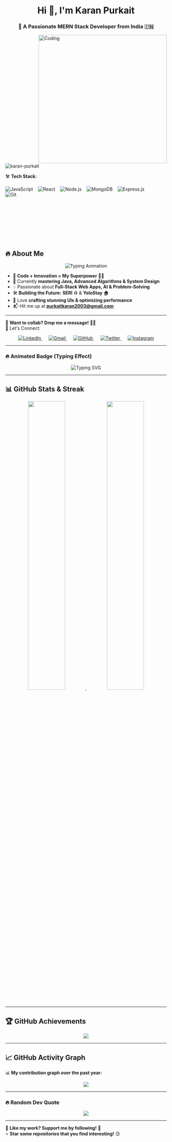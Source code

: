  <h1 align="center"> Hi 👋, I'm Karan Purkait    </h1>
<h3 align="center"> 🚀 A Passionate MERN Stack Developer from India 🇮🇳   </h3>
       
<img align="right" alt="Coding" width="400" src="https://media.giphy.com/media/qgQUggAC3Pfv687qPC/giphy.gif">

<p align="left"> <img src="https://komarev.com/ghpvc/?username=karan-purkait&label=Profile%20Views&color=0e75b6&style=flat" alt="karan-purkait" /> </p>

🛠️ **Tech Stack:**  
<br>
![JavaScript](https://img.shields.io/badge/-JavaScript-F7DF1E?style=flat-square&logo=javascript&logoColor=black) &nbsp;&nbsp;
![React](https://img.shields.io/badge/-React-61DAFB?style=flat-square&logo=react&logoColor=black) &nbsp;&nbsp;
![Node.js](https://img.shields.io/badge/-Node.js-339933?style=flat-square&logo=node.js&logoColor=white) &nbsp;&nbsp;
![MongoDB](https://img.shields.io/badge/-MongoDB-47A248?style=flat-square&logo=mongodb&logoColor=white) &nbsp;&nbsp;
![Express.js](https://img.shields.io/badge/-Express.js-000000?style=flat-square&logo=express&logoColor=white) &nbsp;&nbsp;
<br>
![Git](https://img.shields.io/badge/-Git-F05032?style=flat-square&logo=git&logoColor=white) 

<br><br><br><br><br><br><br>

## 🔥 **About Me**  
<p align="center">
  <img src="https://readme-typing-svg.herokuapp.com?font=Fira+Code&weight=600&size=22&pause=1000&color=F7F7F7&center=true&vCenter=true&width=700&lines=MERN+Stack+Developer+%7C+Tech+Enthusiast;Building+Cool+Stuff+with+Code+🚀;Creating+Impact+Through+Tech+💪;Full-Stack+Web+Dev+%7C+Problem+Solver;Passionate+About+Open-Source+%F0%9F%92%AA" alt="Typing Animation" />
</p>

- 🚀 **Code + Innovation = My Superpower** 🦸‍♂️  
- 🌱 Currently **mastering Java, Advanced Algorithms & System Design**  
- 💡 Passionate about **Full-Stack Web Apps, AI & Problem-Solving**  
- 🛠️ **Building the Future:** **SERI** ♻️ & **YoloStay** 🏠  
- 🎨 Love **crafting stunning UIs & optimizing performance**  
- 📬 Hit me up at **[purkaitkaran2003@gmail.com](mailto:purkaitkaran2003@gmail.com)**  


---

💙 **Want to collab? Drop me a message!** 🎯✨  
🔗  Let's Connect:   
<p align="center">
  <a href="https://www.linkedin.com/in/karan-purkait-609672251" target="_blank">
    <img src="https://img.shields.io/badge/LinkedIn-%230A66C2.svg?style=for-the-badge&logo=linkedin&logoColor=white" alt="LinkedIn">
  </a> &nbsp;&nbsp;&nbsp;&nbsp;
  <a href="mailto:purkaitkaran2003@gmail.com" target="_blank">
    <img src="https://img.shields.io/badge/Gmail-D14836.svg?style=for-the-badge&logo=gmail&logoColor=white" alt="Gmail">
  </a>&nbsp;&nbsp;&nbsp;&nbsp;
  <a href="https://github.com/karan-purkait" target="_blank">
    <img src="https://img.shields.io/badge/GitHub-%23121011.svg?style=for-the-badge&logo=github&logoColor=white" alt="GitHub">
  </a>&nbsp;&nbsp;&nbsp;&nbsp;
  <a href="https://twitter.com/your-twitter-id" target="_blank">
    <img src="https://img.shields.io/badge/Twitter-%231DA1F2.svg?style=for-the-badge&logo=twitter&logoColor=white" alt="Twitter">
  </a>&nbsp;&nbsp;&nbsp;&nbsp;
  <a href="https://instagram.com/your-instagram-id" target="_blank">
    <img src="https://img.shields.io/badge/Instagram-%23E4405F.svg?style=for-the-badge&logo=instagram&logoColor=white" alt="Instagram">
  </a>
</p>

---

### **🔥 Animated Badge (Typing Effect)**
<p align="center">
  <img src="https://readme-typing-svg.herokuapp.com?font=Fira+Code&weight=500&size=20&pause=1000&color=0D82C4&center=true&vCenter=true&width=500&lines=Let's+Connect!+🚀;Feel+Free+to+Reach+Out!+%F0%9F%91%8D" alt="Typing SVG" />
</p>


---

## **📊 GitHub Stats & Streak**
<p align="center">
  <a href="https://github.com/karan-purkait">
    <img width="48%" src="https://github-readme-stats.vercel.app/api?username=karan-purkait&show_icons=true&theme=tokyonight&hide_border=true&count_private=true" />
    <img width="48%" src="https://streak-stats.demolab.com?user=karan-purkait&theme=tokyonight&hide_border=true" />
  </a>
</p>



---

## **🏆 GitHub Achievements**
<p align="center">
  <a href="https://github.com/ryo-ma/github-profile-trophy">
    <img src="https://github-profile-trophy.vercel.app/?username=karan-purkait&theme=radical&no-frame=true&column=6" />
  </a>
</p>

---

## **📈 GitHub Activity Graph**
📊 **My contribution graph over the past year:**
<p align="center">
  <a href="https://github.com/karan-purkait">
    <img src="https://github-readme-activity-graph.vercel.app/graph?username=karan-purkait&theme=react-dark" />
  </a>
</p>


---
### **🔥 Random Dev Quote**
<p align="center">
  <img src="https://quotes-github-readme.vercel.app/api?type=horizontal&theme=radical" />
</p>

---

💙 **Like my work? Support me by following!** 🚀  
⭐ **Star some repositories that you find interesting!** 😊  


